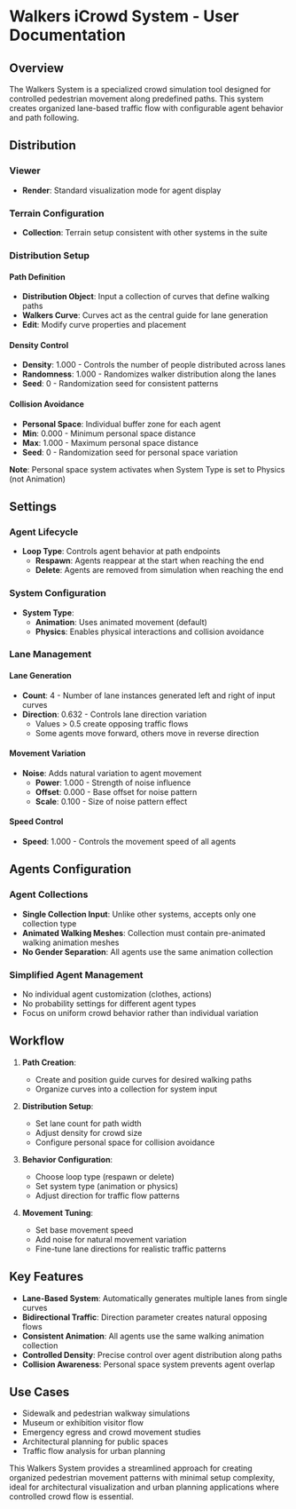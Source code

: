 # Walkers iCrowd System - User Documentation
## Overview

The Walkers System is a specialized crowd simulation tool designed for controlled pedestrian movement along predefined paths. This system creates organized lane-based traffic flow with configurable agent behavior and path following.

## Distribution

### Viewer
- **Render**: Standard visualization mode for agent display

### Terrain Configuration
- **Collection**: Terrain setup consistent with other systems in the suite

### Distribution Setup

#### Path Definition
- **Distribution Object**: Input a collection of curves that define walking paths
- **Walkers Curve**: Curves act as the central guide for lane generation
- **Edit**: Modify curve properties and placement

#### Density Control
- **Density**: 1.000 - Controls the number of people distributed across lanes
- **Randomness**: 1.000 - Randomizes walker distribution along the lanes
- **Seed**: 0 - Randomization seed for consistent patterns

#### Collision Avoidance
- **Personal Space**: Individual buffer zone for each agent
- **Min**: 0.000 - Minimum personal space distance
- **Max**: 1.000 - Maximum personal space distance
- **Seed**: 0 - Randomization seed for personal space variation

**Note**: Personal space system activates when System Type is set to Physics (not Animation)

## Settings

### Agent Lifecycle
- **Loop Type**: Controls agent behavior at path endpoints
  - **Respawn**: Agents reappear at the start when reaching the end
  - **Delete**: Agents are removed from simulation when reaching the end

### System Configuration
- **System Type**: 
  - **Animation**: Uses animated movement (default)
  - **Physics**: Enables physical interactions and collision avoidance

### Lane Management

#### Lane Generation
- **Count**: 4 - Number of lane instances generated left and right of input curves
- **Direction**: 0.632 - Controls lane direction variation
  - Values > 0.5 create opposing traffic flows
  - Some agents move forward, others move in reverse direction

#### Movement Variation
- **Noise**: Adds natural variation to agent movement
  - **Power**: 1.000 - Strength of noise influence
  - **Offset**: 0.000 - Base offset for noise pattern
  - **Scale**: 0.100 - Size of noise pattern effect

#### Speed Control
- **Speed**: 1.000 - Controls the movement speed of all agents

## Agents Configuration

### Agent Collections
- **Single Collection Input**: Unlike other systems, accepts only one collection type
- **Animated Walking Meshes**: Collection must contain pre-animated walking animation meshes
- **No Gender Separation**: All agents use the same animation collection

### Simplified Agent Management
- No individual agent customization (clothes, actions)
- No probability settings for different agent types
- Focus on uniform crowd behavior rather than individual variation

## Workflow

1. **Path Creation**:
   - Create and position guide curves for desired walking paths
   - Organize curves into a collection for system input

2. **Distribution Setup**:
   - Set lane count for path width
   - Adjust density for crowd size
   - Configure personal space for collision avoidance

3. **Behavior Configuration**:
   - Choose loop type (respawn or delete)
   - Set system type (animation or physics)
   - Adjust direction for traffic flow patterns

4. **Movement Tuning**:
   - Set base movement speed
   - Add noise for natural movement variation
   - Fine-tune lane directions for realistic traffic patterns

## Key Features

- **Lane-Based System**: Automatically generates multiple lanes from single curves
- **Bidirectional Traffic**: Direction parameter creates natural opposing flows
- **Consistent Animation**: All agents use the same walking animation collection
- **Controlled Density**: Precise control over agent distribution along paths
- **Collision Awareness**: Personal space system prevents agent overlap

## Use Cases

- Sidewalk and pedestrian walkway simulations
- Museum or exhibition visitor flow
- Emergency egress and crowd movement studies
- Architectural planning for public spaces
- Traffic flow analysis for urban planning

This Walkers System provides a streamlined approach for creating organized pedestrian movement patterns with minimal setup complexity, ideal for architectural visualization and urban planning applications where controlled crowd flow is essential.